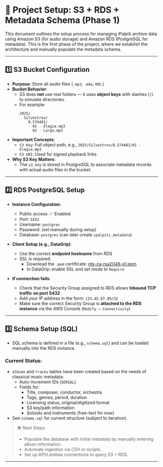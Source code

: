 # 📁 Project Setup: S3 + RDS + Metadata Schema (Phase 1)

This document outlines the setup process for managing iPalpiti archive data using Amazon S3 (for audio storage) and Amazon RDS (PostgreSQL for metadata). This is the first phase of the project, where we establish the architecture and manually populate the metadata schema.

---

## 1️⃣ S3 Bucket Configuration

- **Purpose**: Store all audio files (`.mp3`, `.m4a`, etc.)
- **Bucket Behavior**:
  - S3 does **not** use real folders — it uses **object keys** with slashes (`/`) to simulate directories.
  - For example:
    ```
    2025/
      Silvestrov/
        8.574481/
          01 - Elegie.mp3
          02 - Largo.mp3
    ```
- **Important Concepts**:
  - `S3 Key`: Full object path, e.g., `2025/Silvestrov/8.574481/01 - Elegie.mp3`
  - `S3 URI`: Used for signed playback links
- **Why S3 Key Matters**:
  - The `s3_key` is stored in PostgreSQL to associate metadata records with actual audio files in the bucket.

---

## 2️⃣ RDS PostgreSQL Setup

- **Instance Configuration**:
  - Public access: ✅ Enabled
  - Port: `5432`
  - Username: `postgres`
  - Password: (set manually during setup)
  - Database: `postgres` (can later create `ipalpiti_metadata`)

- **Client Setup (e.g., DataGrip)**:
  - Use the correct **endpoint hostname** from RDS
  - SSL is required:
    - Download the `.pem` certificate:
      [rds-ca-rsa2048-g1.pem](https://truststore.pki.rds.amazonaws.com/global/rds-ca-rsa2048-g1.pem)
    - In DataGrip: enable SSL and set mode to `Require`

- **If connection fails**:
  - Check that the Security Group assigned to RDS allows **Inbound TCP traffic on port 5432**
  - Add your IP address in the form: `123.45.67.89/32`
  - Make sure the correct Security Group is **attached to the RDS instance** via the AWS Console (`Modify → Connectivity`)

---

## 3️⃣ Schema Setup (SQL)

- SQL schema is defined in a file (e.g., `schema.sql`) and can be loaded manually into the RDS instance.

### Current Status:

- `albums` and `tracks` tables have been created based on the needs of classical music metadata:
  - Auto-increment IDs (`SERIAL`)
  - Fields for:
    - Title, composer, conductor, orchestra
    - Tags, genres, period, duration
    - Licensing status, original/digitized format
    - S3 key/path information
    - Soloists and instruments (free-text for now)
- See `schema.sql` for current structure (subject to iteration).

> 🛠 Next Steps:
> - Populate the database with initial metadata by manually entering album information.
> - Automate ingestion via CSV or scripts.
> - Set up API/Lambda connections to query S3 + RDS.

---